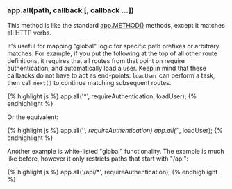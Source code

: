 <h3 id='app.all'>app.all(path, callback [, callback ...])</h3>

This method is like the standard [app.METHOD()](#app.METHOD) methods,
except it matches all HTTP verbs.

It's useful for mapping "global" logic for specific path prefixes or arbitrary matches.
For example, if you put the following at the top of all other
route definitions, it requires that all routes from that point on
require authentication, and automatically load a user. Keep in mind
that these callbacks do not have to act as end-points: `loadUser`
can perform a task, then call `next()` to continue matching subsequent
routes.

{% highlight js %}
app.all('*', requireAuthentication, loadUser);
{% endhighlight %}

Or the equivalent:

{% highlight js %}
app.all('*', requireAuthentication)
app.all('*', loadUser);
{% endhighlight %}

Another example is white-listed "global" functionality.
The example is much like before, however it only restricts paths that start with
"/api":

{% highlight js %}
app.all('/api/*', requireAuthentication);
{% endhighlight %}
